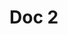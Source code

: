 # Doc 2

<!-- docify::embed!("docify/substrate/frame/timestamp/src/tests.rs", double_timestamp_should_fail) -->
